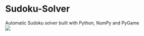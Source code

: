 # Sudoku-Solver
Automatic Sudoku solver built with Python, NumPy and PyGame<br>
<img src="https://drive.google.com/uc?export=view&id=1aFC3K1Y2qgd4jdQZ2STPZOayHiUhqsFb">
